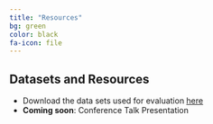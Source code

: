 ```yaml
---
title: "Resources"
bg: green
color: black
fa-icon: file 
---
```


## Datasets and Resources

- Download the data sets used for evaluation [here](/data/data.csv.zip)
- **Coming soon**: Conference Talk Presentation
